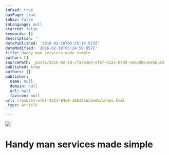 ```yaml
---
inFeed: true
hasPage: true
inNav: false
inLanguage: null
starred: false
keywords: []
description: ''
datePublished: '2016-02-10T05:25:14.573Z'
dateModified: '2016-02-10T05:24:59.857Z'
title: Handy man services made simple
author: []
sourcePath: _posts/2016-02-10-cfaab364-ef6f-4221-84d9-36038b6cbe66.md
published: true
authors: []
publisher:
  name: null
  domain: null
  url: null
  favicon: null
url: cfaab364-ef6f-4221-84d9-36038b6cbe66/index.html
_type: Article

---
```

![](https://the-grid-user-content.s3-us-west-2.amazonaws.com/034bc8e5-02fe-46e5-8266-79f8e37cd78e.jpg)

# Handy man services made simple
